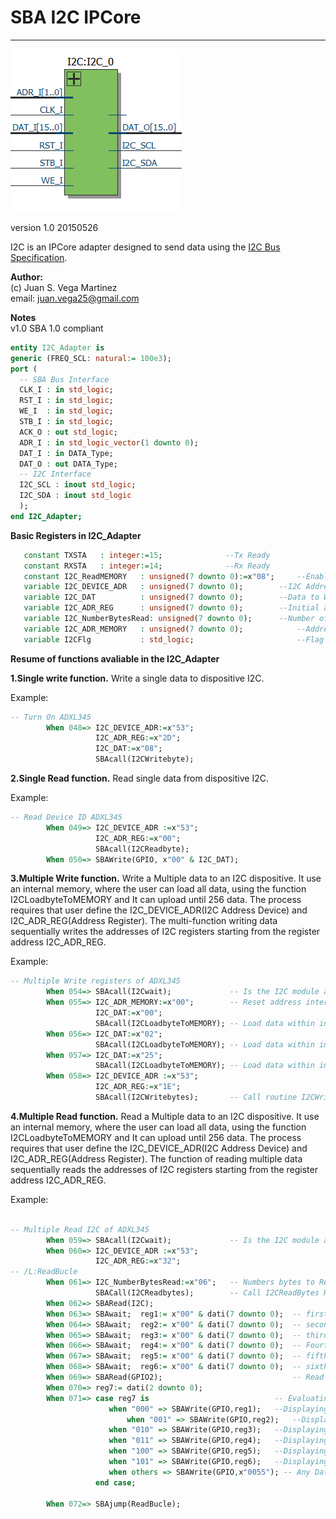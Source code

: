 # **SBA I2C IPCore**
- - - 
![](image.png)

version 1.0 20150526   

I2C is an IPCore adapter designed to send data using the [I2C Bus Specification](http://www.nxp.com/documents/user_manual/UM10204.pdf "I2C Bus Specification").  
   
**Author:**   
(c) Juan S. Vega Martinez   
email: juan.vega25@gmail.com   

**Notes**   
v1.0 SBA 1.0 compliant  


```vhdl
entity I2C_Adapter is
generic (FREQ_SCL: natural:= 100e3); 
port (
  -- SBA Bus Interface
  CLK_I : in std_logic;
  RST_I : in std_logic;
  WE_I  : in std_logic;
  STB_I : in std_logic;
  ACK_O : out std_logic;
  ADR_I : in std_logic_vector(1 downto 0);
  DAT_I : in DATA_Type;
  DAT_O : out DATA_Type;
  -- I2C Interface
  I2C_SCL : inout std_logic;
  I2C_SDA : inout std_logic
  );
end I2C_Adapter;
```

**Basic Registers in I2C_Adapter**

```vhdl
   constant TXSTA   : integer:=15;				--Tx Ready
   constant RXSTA   : integer:=14;				--Rx Ready
   constant I2C_ReadMEMORY   : unsigned(7 downto 0):=x"08";     --Enable Read Data from internal memory
   variable I2C_DEVICE_ADR   : unsigned(7 downto 0);     	--I2C Address Device
   variable I2C_DAT          : unsigned(7 downto 0);     	--Data to Write or Read
   variable I2C_ADR_REG      : unsigned(7 downto 0);     	--Initial address register to Write or Read 
   variable I2C_NumberBytesRead: unsigned(7 downto 0);		--Number of bytes to Write or Read
   variable I2C_ADR_MEMORY   : unsigned(7 downto 0);            --Address Memory to Multiple Write 
   variable I2CFlg           : std_logic;                       --Flag status
```

**Resume of functions avaliable in the I2C_Adapter**    


**1.Single write function.** Write a single data to dispositive I2C.

Example:

```vhdl
-- Turn On ADXL345
        When 048=> I2C_DEVICE_ADR:=x"53";
                   I2C_ADR_REG:=x"2D";
                   I2C_DAT:=x"08";
                   SBAcall(I2CWritebyte);
```

**2.Single Read function.** Read single data from dispositive I2C.

Example:

```vhdl
-- Read Device ID ADXL345
        When 049=> I2C_DEVICE_ADR :=x"53";
                   I2C_ADR_REG:=x"00";
                   SBAcall(I2CReadbyte);
        When 050=> SBAWrite(GPIO, x"00" & I2C_DAT);

```

**3.Multiple Write function.** Write a Multiple data to an I2C dispositive. It use an internal memory, where the user  can
load all data, using the function I2CLoadbyteToMEMORY and It can upload until 256 data.
The process requires that user define the I2C_DEVICE_ADR(I2C Address Device) and I2C_ADR_REG(Address Register).
The multi-function writing data sequentially writes the addresses of I2C registers starting from the register address I2C_ADR_REG.    

Example:

```vhdl
-- Multiple Write registers of ADXL345
        When 054=> SBAcall(I2Cwait);             -- Is the I2C module avaliable?
        When 055=> I2C_ADR_MEMORY:=x"00";        -- Reset address internal memory.
                   I2C_DAT:=x"00";
                   SBAcall(I2CLoadbyteToMEMORY); -- Load data within internal memory
        When 056=> I2C_DAT:=x"02";
                   SBAcall(I2CLoadbyteToMEMORY); -- Load data within internal memory
        When 057=> I2C_DAT:=x"25";
                   SBAcall(I2CLoadbyteToMEMORY); -- Load data within internal memory
        When 058=> I2C_DEVICE_ADR :=x"53";
                   I2C_ADR_REG:=x"1E";
                   SBAcall(I2CWritebytes);       -- Call routine I2CWriteBytes
```

**4.Multiple Read function.** Read a Multiple data to an I2C dispositive. It use an internal memory, where the user  can
load all data, using the function I2CLoadbyteToMEMORY and It can upload until 256 data.
The process requires that user define the I2C_DEVICE_ADR(I2C Address Device) and I2C_ADR_REG(Address Register).
The function of reading multiple data sequentially reads the addresses of I2C registers starting from the register address I2C_ADR_REG.    

Example:

```vhdl

-- Multiple Read I2C of ADXL345
        When 059=> SBAcall(I2Cwait);             -- Is the I2C module avaliable?
        When 060=> I2C_DEVICE_ADR :=x"53";
                   I2C_ADR_REG:=x"32";
-- /L:ReadBucle
        When 061=> I2C_NumberBytesRead:=x"06";   -- Numbers bytes to Read
                   SBACall(I2CReadbytes);        -- Call I2CReadBytes Routine
        When 062=> SBARead(I2C);
        When 063=> SBAwait;  reg1:= x"00" & dati(7 downto 0);  -- first data    X (LSB)
        When 064=> SBAwait;  reg2:= x"00" & dati(7 downto 0);  -- second data   X (MSB)
        When 065=> SBAwait;  reg3:= x"00" & dati(7 downto 0);  -- third data    Y (LSB)
        When 066=> SBAwait;  reg4:= x"00" & dati(7 downto 0);  -- Fourth data   Y (MSB)
        When 067=> SBAwait;  reg5:= x"00" & dati(7 downto 0);  -- fifth data    Z (LSB)
        When 068=> SBAwait;  reg6:= x"00" & dati(7 downto 0);  -- sixth data    Z (MSB)
        When 069=> SBARead(GPIO2);                             -- Read the status of the switches
        When 070=> reg7:= dati(2 downto 0);      
        When 071=> case reg7 is                  	       -- Evaluating the status of the switches
                	  when "000" => SBAWrite(GPIO,reg1);   --Displaying X(LSB) data to the LEDs
                          when "001" => SBAWrite(GPIO,reg2);   --Displaying X(MSB) data to the LEDs
                 	  when "010" => SBAWrite(GPIO,reg3);   --Displaying Y(LSB) data to the LEDs
                	  when "011" => SBAWrite(GPIO,reg4);   --Displaying Y(MSB) data to the LEDs
                	  when "100" => SBAWrite(GPIO,reg5);   --Displaying Z(LSB) data to the LEDs
                	  when "101" => SBAWrite(GPIO,reg6);   --Displaying Z(MSB) data to the LEDs
                	  when others => SBAWrite(GPIO,x"0055"); -- Any Data
                   end case;
                
        When 072=> SBAjump(ReadBucle);

```


